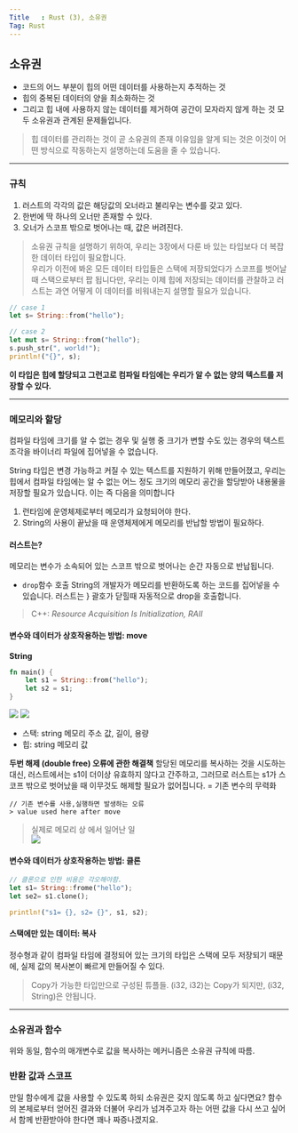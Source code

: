 ```yaml
---
Title	: Rust (3), 소유권
Tag: Rust
---
```



## 소유권

- 코드의 어느 부분이 힙의 어떤 데이터를 사용하는지 추적하는 것
- 힙의 중복된 데이터의 양을 최소화하는 것
- 그리고 힙 내에 사용하지 않는 데이터를 제거하여 공간이 모자라지 않게 하는 것
 모두 소유권과 관계된 문제들입니다. 

> 힙 데이터를 관리하는 것이 곧 소유권의 존재 이유임을 알게 되는 것은 이것이 어떤 방식으로 작동하는지 설명하는데 도움을 줄 수 있습니다.   

- - - -
### 규칙

1. 러스트의 각각의 값은 해당값의 오너라고 불리우는 변수를 갖고 있다.
2. 한번에 딱 하나의 오너만 존재할 수 있다.
3. 오너가 스코프 밖으로 벗어나는 때, 값은 버려진다.


> 소유권 규칙을 설명하기 위하여, 우리는 3장에서 다룬 바 있는 타입보다 더 복잡한 데이터 타입이 필요합니다.   
> 우리가 이전에 봐온 모든 데이터 타입들은 스택에 저장되었다가 스코프를 벗어날 때 스택으로부터 팝 됩니다만, 우리는 이제 힙에 저장되는 데이터를 관찰하고 러스트는 과연 어떻게 이 데이터를 비워내는지 설명할 필요가 있습니다.  


```rust
// case 1
let s= String::from("hello");

// case 2
let mut s= String::from("hello");
s.push_str(", world!");
println!("{}", s);
```

**이 타입은 힙에 할당되고 그런고로 컴파일 타임에는 우리가 알 수 없는 양의 텍스트를 저장할 수 있다.** 
- - - -
### 메모리와 할당

컴파일 타임에 크기를 알 수 없는 경우 및 실행 중 크기가 변할 수도 있는 경우의 텍스트 조각을 바이너리 파일에 집어넣을 수 없습니다.

String 타입은 변경 가능하고 커질 수 있는 텍스트를 지원하기 위해 만들어졌고, 우리는 힙에서 컴파일 타임에는 알 수 없는 어느 정도 크기의 메모리 공간을 할당받아 내용물을 저장할 필요가 있습니다. 
이는 즉 다음을 의미합니다
1. 런타임에 운영체제로부터 메모리가 요청되어야 한다.
2. String의 사용이 끝났을 때 운영체제에게 메모리를 반납할 방법이 필요하다.

#### 러스트는?

메모리는 변수가 소속되어 있는 스코프 밖으로 벗어나는 순간 자동으로 반납됩니다.

- `drop`함수 호출
String의 개발자가 메모리를 반환하도록 하는 코드를 집어넣을 수 있습니다. 러스트는 } 괄호가 닫힐때 자동적으로 drop을 호출합니다.

> C++: *Resource Acquisition Is Initialization, RAII*  

#### 변수와 데이터가 상호작용하는 방법: move
**String**
```rust
fn main() {
	let s1 = String::from("hello");
	let s2 = s1;
}
```

![](https://rinthel.github.io/rust-lang-book-ko/img/trpl04-01.svg)
![](https://rinthel.github.io/rust-lang-book-ko/img/trpl04-02.svg)

- 스택: string 메모리 주소 값, 길이, 용량
- 힙: string 메모리 값

**두번 해제 (double free) 오류에 관한 해결책**
할당된 메모리를 복사하는 것을 시도하는 대신, 러스트에서는 s1이 더이상 유효하지 않다고 간주하고, 그러므로 러스트는 s1가 스코프 밖으로 벗어났을 때 이무것도 해제할 필요가 없어집니다. 
= 기존 변수의 무력화
```
// 기존 변수를 사용,실행하면 발생하는 오류
> value used here after move
```

> 실제로 메모리 상 에서 일어난 일  
![](https://rinthel.github.io/rust-lang-book-ko/img/trpl04-04.svg)

#### 변수와 데이터가 상호작용하는 방법: 클론

```rust
// 클론으로 인한 비용은 각오해야함.
let s1= String::frome("hello");
let se2= s1.clone();

println!("s1= {}, s2= {}", s1, s2);
```

#### 스택에만 있는 데이터: 복사
정수형과 같이 컴파일 타임에 결정되어 있는 크기의 타입은 스택에 모두 저장되기 때문에, 실제 값의 복사본이 빠르게 만들어질 수 있다.
> Copy가 가능한 타입만으로 구성된 튜플들. (i32, i32)는 Copy가 되지만, (i32, String)은 안됩니다.  

- - - -
### 소유권과 함수
위와 동일, 함수의 매개변수로 값을 복사하는 메커니즘은 소유권 규칙에 따름.

### 반환 값과 스코프

만일 함수에게 값을 사용할 수 있도록 하되 소유권은 갖지 않도록 하고 싶다면요? 함수의 본체로부터 얻어진 결과와 더불어 우리가 넘겨주고자 하는 어떤 값을 다시 쓰고 싶어서 함께 반환받아야 한다면 꽤나 짜증나겠지요. 



